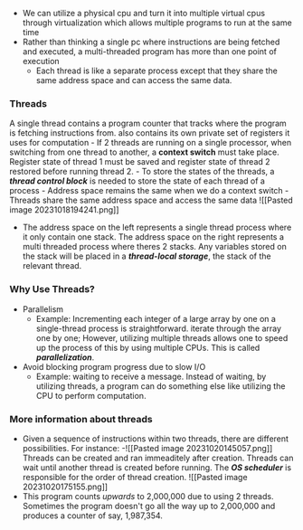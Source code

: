 - We can utilize a physical cpu and turn it into multiple virtual cpus through virtualization which allows multiple programs to run at the same time 
- Rather than thinking a single pc where instructions are being fetched and executed, a multi-threaded program has more than one point of execution
	- Each thread is like a separate process except that they share the same address space and can access the same data. 

### Threads
A single thread contains a program counter that tracks where the program is fetching instructions from. also contains its own private set of registers it uses for computation
	- If 2 threads are running on a single processor, when switching from one thread to another, a **context switch** must take place. Register state of thread 1 must be saved and register state of thread 2 restored before running thread 2. 
	- To store the states of the threads, a ***thread control block*** is needed to store the state of each thread of a process
	- Address space remains the same when we do a context switch 
	- Threads share the same address space and access the same data 
![[Pasted image 20231018194241.png]]
- The address space on the left represents a single thread process where it only contain one stack. The address space on the right represents a multi threaded process where theres 2 stacks. Any variables stored on the stack will be placed in a ***thread-local storage***, the stack of the relevant thread.
### Why Use Threads?
- Parallelism
	- Example: Incrementing each integer of a large array by one on a single-thread process is straightforward. iterate through the array one by one; However, utilizing multiple threads allows one to speed up the process of this by using multiple CPUs. This is called ***parallelization***. 
- Avoid blocking program progress due to slow I/O
	- Example: waiting to receive a message. Instead of waiting, by utilizing threads, a program can do something else like utilizing the CPU to perform computation. 


### More information about threads
- Given a sequence of instructions within two threads, there are different possibilities. For instance:
-![[Pasted image 20231020145057.png]]
Threads can be created and ran immeaditely after creation. Threads can wait until another thread is created before running. The ***OS scheduler*** is responsible for the order of thread creation. 
![[Pasted image 20231020175155.png]]
- This program counts *upwards* to 2,000,000 due to using 2 threads. Sometimes the program doesn't go all the way up to 2,000,000 and produces a counter of say, 1,987,354.